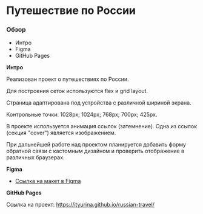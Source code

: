 # Путешествие по России

### Обзор
* Интро
* Figma
* GitHub Pages


**Интро**

Реализован проект о путешествиях по России. 

Для построения сеток используются flex и grid layout.

Страница адаптирована под устройства с различной шириной экрана.

Контрольные точки:
1028px;
1024px;
768px;
700px;
425px.

В проекте используется анимация ссылок (затемнение). Одна из ссылок (секция "cover") является изображением.

При дальнейшей работе над проектом планируется добавить форму обратной связи с кастомным дизайном и проверить отображение в различных браузерах.


**Figma**

* [Ссылка на макет в Figma](https://www.figma.com/file/OyRWEjU6wBwRe1hapzQoLx/Sprint-3%3A-Russia-%2F-desktop-%2B-mobile?node-id=28503%3A0)

**GitHub Pages**

Ссылка на проект:
https://ityurina.github.io/russian-travel/

